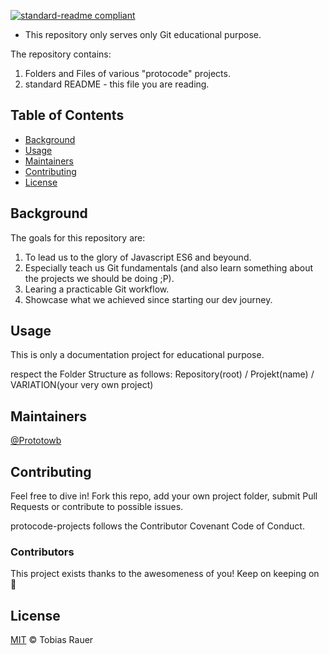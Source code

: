 [![standard-readme compliant](https://img.shields.io/badge/readme%20style-standard-brightgreen.svg?style=flat-square)](https://github.com/RichardLitt/standard-readme)


- This repository only serves only Git educational purpose. 

The repository contains:

1. Folders and Files of various "protocode" projects.
2. standard README - this file you are reading.

## Table of Contents

- [Background](#background)
- [Usage](#usage)
- [Maintainers](#maintainers)
- [Contributing](#contributing)
- [License](#license)

## Background

The goals for this repository are:

1. To lead us to the glory of Javascript ES6 and beyound.
2. Especially teach us Git fundamentals (and also learn something about the projects we should be doing ;P).
3. Learing a practicable Git workflow.
4. Showcase what we achieved since starting our dev journey. 

## Usage

This is only a documentation project for educational purpose.

respect the Folder Structure as follows: Repository(root) / Projekt(name) / VARIATION(your very own project)

## Maintainers

[@Prototowb](https://github.com/prototowb)

## Contributing
Feel free to dive in! Fork this repo, add your own project folder, submit Pull Requests or contribute to possible issues.

protocode-projects follows the Contributor Covenant Code of Conduct.

### Contributors
This project exists thanks to the awesomeness of you! Keep on keeping on 🧐

## License
[MIT](LICENSE) © Tobias Rauer
